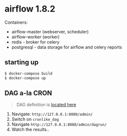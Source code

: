 # airflow 1.8.2

Containers:

* airflow-master (webserver, scheduler)
* airflow-worker (worker)
* redis - broker for celery
* postgresql - data storage for airflow and celery reports


## starting up

```bash
$ docker-compose build
$ docker-compose up
```

## DAG a-la CRON

> DAG definition is [located here](airflow-data/dags/cronlike_dag.py)

1. Navigate: `http://127.0.0.1:8080/admin/`
1. Switch on `cronlike_dag`
1. Navigate `http://127.0.0.1:8080/admin/dagrun/`
1. Watch the results..

